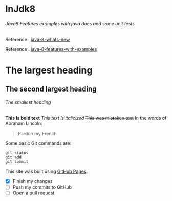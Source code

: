 # InJdk8
###### Java8 Features examples with java docs and some unit tests

Reference : [java-8-whats-new](http://www.oracle.com/technetwork/java/javase/8-whats-new-2157071.html)

Reference : [java-8-features-with-examples](https://www.journaldev.com/2389/java-8-features-with-examples/)

# The largest heading
## The second largest heading
###### The smallest heading
**This is bold text**
*This text is italicized*
~~This was mistaken text~~
In the words of Abraham Lincoln:

> Pardon my French

Some basic Git commands are:

```
git status
git add
git commit
```

This site was built using [GitHub Pages](https://pages.github.com/).

- [x] Finish my changes
- [ ] Push my commits to GitHub
- [ ] Open a pull request
